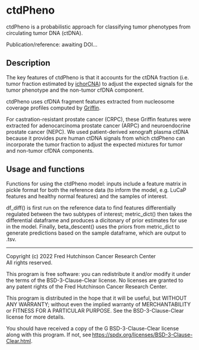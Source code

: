 # ctdPheno

ctdPheno is a probabilistic approach for classifying tumor phenotypes from circulating tumor DNA (ctDNA). 

Publication/reference: awaiting DOI...

## Description
The key features of ctdPheno is that it accounts for the ctDNA fraction (i.e. tumor fraction estimated by [ichorCNA](https://github.com/GavinHaLab/ichorCNA)) to adjust the expected signals for the tumor phenotype and the non-tumor cfDNA component.

ctdPheno uses cfDNA fragment features extracted from nucleosome coverage profiles computed by [Griffin](https://github.com/GavinHaLab/Griffin). 

For castration-resistant prostate cancer (CRPC), these Griffin features were extracted for adenocarcinoma prostate cancer (ARPC) and neuroendocrine prostate cancer (NEPC). We used patient-derived xenograft plasma ctDNA because it provides pure human ctDNA signals from which ctdPheno can incorporate the tumor fraction to adjust the expected mixtures for tumor and non-tumor cfDNA components.

## Usage and functions
Functions for using the ctdPheno model: inputs include a feature matrix in pickle format for both the reference data
(to inform the model, e.g. LuCaP features and healthy normal features) and the samples of interest.

df_diff() is first run on the reference data to find features differentially regulated between the two subtypes of interest;
metric_dict() then takes the differential dataframe and produces a dicitonary of prior estimates for use in the model. Finally,
beta_descent() uses the priors from metric_dict to generate predictions based on the sample dataframe, which are output to .tsv.


---------------------------------------------------------------  
Copyright (c) 2022 Fred Hutchinson Cancer Research Center  
All rights reserved.  

This program is free software: you can redistribute it and/or modify it under the terms of the BSD-3-Clause-Clear license. No licenses are granted to any patent rights of the Fred Hutchinson Cancer Research Center.  

This program is distributed in the hope that it will be useful, but WITHOUT ANY WARRANTY; without even the implied warranty of MERCHANTABILITY or FITNESS FOR A PARTICULAR PURPOSE. See the BSD-3-Clause-Clear license for more details.  

You should have received a copy of the G BSD-3-Clause-Clear license along with this program. If not, see https://spdx.org/licenses/BSD-3-Clause-Clear.html. 
